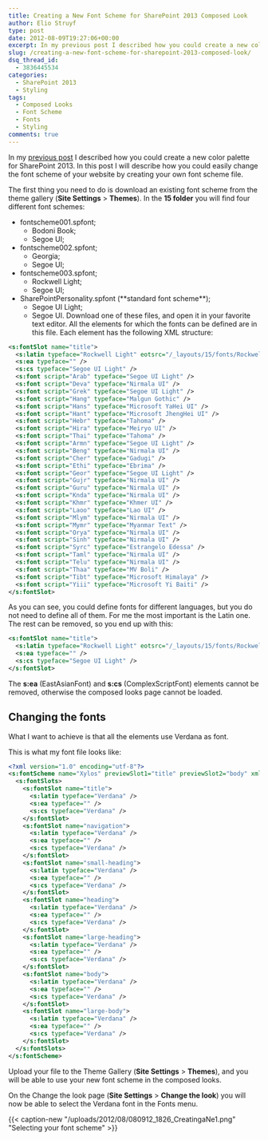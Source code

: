 ```yaml
---
title: Creating a New Font Scheme for SharePoint 2013 Composed Look
author: Elio Struyf
type: post
date: 2012-08-09T19:27:06+00:00
excerpt: In my previous post I described how you could create a new color palette for SharePoint 2013. In this post I will describe how you could easily change the font scheme of your website by creating your own font scheme file.
slug: /creating-a-new-font-scheme-for-sharepoint-2013-composed-look/
dsq_thread_id:
  - 3836445534
categories:
  - SharePoint 2013
  - Styling
tags:
  - Composed Looks
  - Font Scheme
  - Fonts
  - Styling
comments: true
---
```


In my [previous post](https://www.eliostruyf.com/creating-a-new-color-palette-for-a-sharepoint-2013-composed-look/ "Creating a New Color Palette for a SharePoint 2013 Composed Look") I described how you could create a new color palette for SharePoint 2013. In this post I will describe how you could easily change the font scheme of your website by creating your own font scheme file.

The first thing you need to do is download an existing font scheme from the theme gallery (**Site Settings** > **Themes**). In the **15 folder** you will find four different font schemes:

*   <div>fontscheme001.spfont;</div>

    *   Bodoni Book;
    *   Segoe UI;

*   <div>fontscheme002.spfont;</div>

    *   Georgia;
    *   Segoe UI;

*   <div>fontscheme003.spfont;</div>

    *   Rockwell Light;
    *   Segoe UI;

*   <div>SharePointPersonality.spfont (**standard font scheme**);</div>

    *   Segoe UI Light;
    *   Segoe UI.
Download one of these files, and open it in your favorite text editor. All the elements for which the fonts can be defined are in this file. Each element has the following XML structure:


```xml
<s:fontSlot name="title">
  <s:latin typeface="Rockwell Light" eotsrc="/_layouts/15/fonts/RockwellLight.eot" woffsrc="/_layouts/15/fonts/RockwellLight.woff" ttfsrc="/_layouts/15/fonts/RockwellLight.ttf" svgsrc="/_layouts/15/fonts/RockwellLight.svg" largeimgsrc="/_layouts/15/fonts/RockwellLightLarge.png" smallimgsrc="/_layouts/15/fonts/RockwellLightSmall.png" />
  <s:ea typeface="" />
  <s:cs typeface="Segoe UI Light" />
  <s:font script="Arab" typeface="Segoe UI Light" />
  <s:font script="Deva" typeface="Nirmala UI" />
  <s:font script="Grek" typeface="Segoe UI Light" />
  <s:font script="Hang" typeface="Malgun Gothic" />
  <s:font script="Hans" typeface="Microsoft YaHei UI" />
  <s:font script="Hant" typeface="Microsoft JhengHei UI" />
  <s:font script="Hebr" typeface="Tahoma" />
  <s:font script="Hira" typeface="Meiryo UI" />
  <s:font script="Thai" typeface="Tahoma" />
  <s:font script="Armn" typeface="Segoe UI Light" />
  <s:font script="Beng" typeface="Nirmala UI" />
  <s:font script="Cher" typeface="Gadugi" />
  <s:font script="Ethi" typeface="Ebrima" />
  <s:font script="Geor" typeface="Segoe UI Light" />
  <s:font script="Gujr" typeface="Nirmala UI" />
  <s:font script="Guru" typeface="Nirmala UI" />
  <s:font script="Knda" typeface="Nirmala UI" />
  <s:font script="Khmr" typeface="Khmer UI" />
  <s:font script="Laoo" typeface="Lao UI" />
  <s:font script="Mlym" typeface="Nirmala UI" />
  <s:font script="Mymr" typeface="Myanmar Text" />
  <s:font script="Orya" typeface="Nirmala UI" />
  <s:font script="Sinh" typeface="Nirmala UI" />
  <s:font script="Syrc" typeface="Estrangelo Edessa" />
  <s:font script="Taml" typeface="Nirmala UI" />
  <s:font script="Telu" typeface="Nirmala UI" />
  <s:font script="Thaa" typeface="MV Boli" />
  <s:font script="Tibt" typeface="Microsoft Himalaya" />
  <s:font script="Yiii" typeface="Microsoft Yi Baiti" />
</s:fontSlot>
```


As you can see, you could define fonts for different languages, but you do not need to define all of them. For me the most important is the Latin one. The rest can be removed, so you end up with this:


```xml
<s:fontSlot name="title">
  <s:latin typeface="Rockwell Light" eotsrc="/_layouts/15/fonts/RockwellLight.eot" woffsrc="/_layouts/15/fonts/RockwellLight.woff" ttfsrc="/_layouts/15/fonts/RockwellLight.ttf" svgsrc="/_layouts/15/fonts/RockwellLight.svg" largeimgsrc="/_layouts/15/fonts/RockwellLightLarge.png" smallimgsrc="/_layouts/15/fonts/RockwellLightSmall.png" />
  <s:ea typeface="" />
  <s:cs typeface="Segoe UI Light" />
</s:fontSlot>
```


The **s:ea** (EastAsianFont) and **s:cs** (ComplexScriptFont) elements cannot be removed, otherwise the composed looks page cannot be loaded.

## Changing the fonts

What I want to achieve is that all the elements use Verdana as font.

This is what my font file looks like:


```xml
<?xml version="1.0" encoding="utf-8"?>
<s:fontScheme name="Xylos" previewSlot1="title" previewSlot2="body" xmlns:s="http://schemas.microsoft.com/sharepoint/">
  <s:fontSlots>
    <s:fontSlot name="title">
      <s:latin typeface="Verdana" />
      <s:ea typeface="" />
      <s:cs typeface="Verdana" />
    </s:fontSlot>
    <s:fontSlot name="navigation">
      <s:latin typeface="Verdana" />
      <s:ea typeface="" />
      <s:cs typeface="Verdana" />
    </s:fontSlot>
    <s:fontSlot name="small-heading">
      <s:latin typeface="Verdana" />
      <s:ea typeface="" />
      <s:cs typeface="Verdana" />
    </s:fontSlot>
    <s:fontSlot name="heading">
      <s:latin typeface="Verdana" />
      <s:ea typeface="" />
      <s:cs typeface="Verdana" />
    </s:fontSlot>
    <s:fontSlot name="large-heading">
      <s:latin typeface="Verdana" />
      <s:ea typeface="" />
      <s:cs typeface="Verdana" />
    </s:fontSlot>
    <s:fontSlot name="body">
      <s:latin typeface="Verdana" />
      <s:ea typeface="" />
      <s:cs typeface="Verdana" />
    </s:fontSlot>
    <s:fontSlot name="large-body">
      <s:latin typeface="Verdana" />
      <s:ea typeface="" />
      <s:cs typeface="Verdana" />
    </s:fontSlot>
  </s:fontSlots>
</s:fontScheme>
```


Upload your file to the Theme Gallery (**Site Settings** > **Themes**), and you will be able to use your new font scheme in the composed looks.

On the Change the look page (**Site Settings** > **Change the look**) you will now be able to select the Verdana font in the Fonts menu.

{{< caption-new "/uploads/2012/08/080912_1826_CreatingaNe1.png" "Selecting your font scheme" >}}